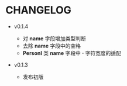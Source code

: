 # CHANGELOG

- v0.1.4

  - 对 **name** 字段增加类型判断
  - 去除 **name** 字段中的空格
  - **Personl** 类 **name** 字段中 **·** 字符宽度的适配

- v0.1.3

  - 发布初版
